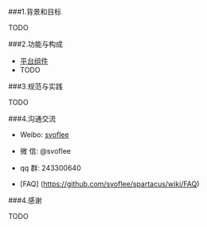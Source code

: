 ###1.背景和目标

TODO

###2.功能与构成

* [平台组件](https://github.com/svoflee/spartacus/wiki/spartacus-lib)
* TODO

###3.规范与实践

TODO

###4.沟通交流

* Weibo: [svoflee](http://www.weibo.com/svoflee)
* 微   信:   @svoflee
* qq 群:  243300640

* [FAQ] (https://github.com/svoflee/spartacus/wiki/FAQ)

###4.感谢

TODO




